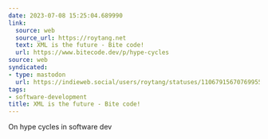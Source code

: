 ```yaml
---
date: 2023-07-08 15:25:04.689990
link:
  source: web
  source_url: https://roytang.net
  text: XML is the future - Bite code!
  url: https://www.bitecode.dev/p/hype-cycles
source: web
syndicated:
- type: mastodon
  url: https://indieweb.social/users/roytang/statuses/110679156707699555
tags:
- software-development
title: XML is the future - Bite code!
---
```


On hype cycles in software dev